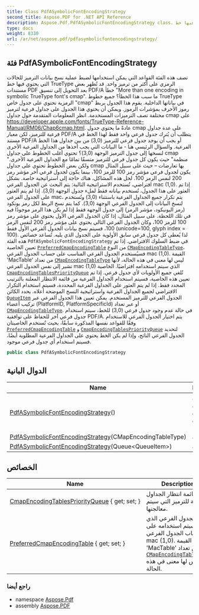 ```yaml
---
title: Class PdfASymbolicFontEncodingStrategy
second_title: Aspose.PDF for .NET API Reference
description: Aspose.Pdf.PdfASymbolicFontEncodingStrategy class. تُوضح هذه الفئة القواعد التي يمكن استخدامها لضبط عملية نسخ بيانات الترميز للحالات التي يحتوي فيها خط TrueType الرمزي على أكثر من ترميز واحد. قد تُظهر بعض مستندات PDF بعد التحويل إلى تنسيق PDF/A خطأ "More than one encoding in symbolic TrueType font's cmap". ما سبب هذا الخطأ؟ جميع خطوط
type: docs
weight: 8330
url: /ar/net/aspose.pdf/pdfasymbolicfontencodingstrategy/
---
```

## فئة PdfASymbolicFontEncodingStrategy

تصف هذه الفئة القواعد التي يمكن استخدامها لضبط عملية نسخ بيانات الترميز للحالات التي يحتوي فيها خط TrueType الرمزي على أكثر من ترميز واحد. قد تُظهر بعض مستندات PDF بعد التحويل إلى تنسيق PDF/A خطأ "More than one encoding in symbolic TrueType font's cmap". ما سبب هذا الخطأ؟ جميع خطوط TrueType الرمزية تحتوي على جدول خاص "cmap" في بياناتها الداخلية. يقوم هذا الجدول بربط رموز الأحرف بمؤشرات الرموز. ويمكن أن يحتوي هذا الجدول على جداول فرعية لترميز مختلفة تصف الترميزات المستخدمة. انظر المعلومات المتقدمة حول جداول cmap على https://developer.apple.com/fonts/TrueType-Reference-Manual/RM06/Chap6cmap.html. عادةً ما يحتوي جدول cmap على عدة جداول فرعية للترميز، لكن معيار PDF/A يتطلب أن يُترك جدول فرعي واحد فقط لهذا الخط في مستند PDF/A أو يجب أن يوجد جدول فرعي للترميز (3,0) من بين جداول هذا الخط الفرعية. والسؤال الرئيسي هنا - ما البيانات التي يجب أخذها من الجداول الفرعية الأخرى لنسخها إلى جدول الترميز الوجهة (3,0)؟ تحتوي أغلب الخطوط على جداول cmap "منظمة" حيث يكون كل جدول فرعي للترميز متسقًا تمامًا مع الجداول الفرعية الأخرى. ولكن بعض الخطوط تحتوي على جداول cmap بها تعارضات – حيث على سبيل المثال يكون لجدول فرعي مؤشر رمز 100 للرمز 100، بينما يكون لجدول فرعي آخر مؤشر رمز 200 لنفس الرمز 100. لحل هذه المشاكل، هناك حاجة إلى استراتيجية خاصة. بشكل افتراضي، تُستخدم الاستراتيجية التالية: يتم البحث عن الجدول الفرعي mac (1,0). إذا تم العثور على هذا الجدول، تُستخدم بياناته فقط لملء جدول الوجهة (3,0). إذا لم يتم العثور على الجدول الفرعي mac، يتم تكرار جميع الجداول الفرعية باستثناء (3,0) وتُستخدم لنسخ البيانات إلى الجدول الفرعي الوجهة (3,0). كما يتم نسخ الربط لكل رمز يونكود (رمز اليونيكود، مؤشر الرمز) إلى جدول الوجهة فقط إذا لم يكن هذا الرمز موجودًا فيه في تلك اللحظة. على سبيل المثال، إذا كان الجدول الفرعي الأول يحتوي على مؤشر رمز 100 للرمز 100، وكان الجدول الفرعي التالي يحتوي على مؤشر رمز 200 لنفس الرمز 100، فسيتم نسخ بيانات الجدول الفرعي الأول فقط (unicode=100, glyph index = 100). لذا يُعطى كل جدول فرعي سابق الأولوية على الجدول الذي يليه. تُساعد خصائص هذه الفئة `PdfASymbolicFontEncodingStrategy` في ضبط السلوك الافتراضي. إذا تم تعيين الخاصية [`PreferredCmapEncodingTable`](./preferredcmapencodingtable/) من النوع [`CMapEncodingTableType`](../pdfasymbolicfontencodingstrategy.queueitem.cmapencodingtabletype/)، فسيُستخدم الجدول الفرعي المناسب على حساب الجدول الفرعي mac (1,0). القيمة 'MacTable' من تعداد [`CMapEncodingTableType`](../pdfasymbolicfontencodingstrategy.queueitem.cmapencodingtabletype/) ليس لها معنى في هذه الحالة، لأنها تشير إلى نفس الجدول الفرعي mac (1,0) الذي سيتم استخدامه افتراضيًا. الخاصية [`CmapEncodingTablesPriorityQueue`](./cmapencodingtablespriorityqueue/) تُلغي جميع الأولويات لأي جدول فرعي. إذا تم تعيين هذه الخاصية، فسيتم استخدام الجداول الفرعية من قائمة الانتظار المعلنة بالترتيب المحدد فقط. إذا لم يتم العثور على الجداول الفرعية المحددة، فسيتم استخدام التكرار الافتراضي لجميع الجداول الفرعية واستراتيجية النسخ الموضحة أعلاه. يحدد الكائن [`QueueItem`](../pdfasymbolicfontencodingstrategy.queueitem/) الجدول الفرعي للترميز المستخدم. يمكن تعيين هذا الجدول الفرعي عبر تركيب أعضاء (PlatformID, PlatformSpecificId) أو عبر تعداد [`CMapEncodingTableType`](../pdfasymbolicfontencodingstrategy.queueitem.cmapencodingtabletype/). في حالة عدم وجود جدول فرعي (3,0) للخط، سيتم استخدام جدول فرعي آخر للحفاظ على توافقية PDF/A. يتم اختيار الجدول الفرعي للاستخدام وفقًا للقواعد نفسها المذكورة سابقًا، بحيث تُستخدم الخاصيتان [`PreferredCmapEncodingTable`](./preferredcmapencodingtable/) و [`CmapEncodingTablesPriorityQueue`](./cmapencodingtablespriorityqueue/) لتحديد الجدول الفرعي الناتج، وإذا لم يكن الخط يحتوي على الجداول الفرعية المطلوبة أيضًا، فسيتم استخدام أي جدول فرعي موجود.

```csharp
public class PdfASymbolicFontEncodingStrategy
```

## الدوال البانية

| Name | Description |
| --- | --- |
| [PdfASymbolicFontEncodingStrategy](pdfasymbolicfontencodingstrategy/#constructor)() | دالة بانية. تضبط الجدول الفرعي الافتراضي (mac 1,0) |
| [PdfASymbolicFontEncodingStrategy](pdfasymbolicfontencodingstrategy/#constructor_1)(CMapEncodingTableType) | دالة بانية. |
| [PdfASymbolicFontEncodingStrategy](pdfasymbolicfontencodingstrategy/#constructor_2)(Queue&lt;QueueItem&gt;) | دالة بانية. |

## الخصائص

| Name | Description |
| --- | --- |
| [CmapEncodingTablesPriorityQueue](../../aspose.pdf/pdfasymbolicfontencodingstrategy/cmapencodingtablespriorityqueue/) { get; set; } | تحدد قائمة انتظار الجداول الفرعية للترميز التي سيتم معالجتها. |
| [PreferredCmapEncodingTable](../../aspose.pdf/pdfasymbolicfontencodingstrategy/preferredcmapencodingtable/) { get; set; } | تحدد الجدول الفرعي الذي سيتم استخدامه على حساب الجدول الفرعي mac (1,0). القيمة 'MacTable' من تعداد [`CMapEncodingTableType`](../pdfasymbolicfontencodingstrategy.queueitem.cmapencodingtabletype/) ليس لها معنى في هذه الحالة. |

### راجع أيضا

* namespace [Aspose.Pdf](../../aspose.pdf/)
* assembly [Aspose.PDF](../../)